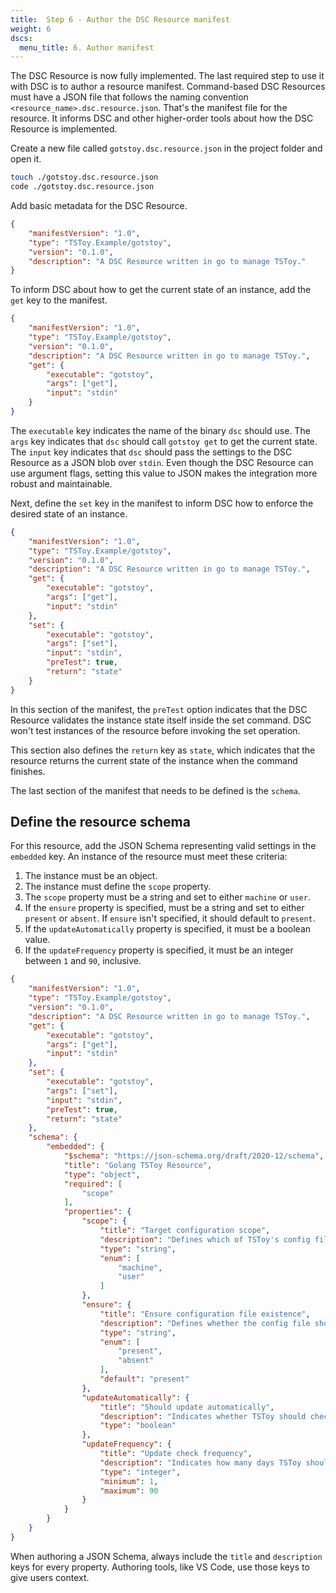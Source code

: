 ```yaml
---
title:  Step 6 - Author the DSC Resource manifest
weight: 6
dscs:
  menu_title: 6. Author manifest
---
```


The DSC Resource is now fully implemented. The last required step to use it with DSC is to author a
resource manifest. Command-based DSC Resources must have a JSON file that follows the naming
convention `<resource_name>.dsc.resource.json`. That's the manifest file for the resource. It
informs DSC and other higher-order tools about how the DSC Resource is implemented.

Create a new file called `gotstoy.dsc.resource.json` in the project folder and open it.

```sh
touch ./gotstoy.dsc.resource.json
code ./gotstoy.dsc.resource.json
```

Add basic metadata for the DSC Resource.

```json
{
    "manifestVersion": "1.0",
    "type": "TSToy.Example/gotstoy",
    "version": "0.1.0",
    "description": "A DSC Resource written in go to manage TSToy."
}
```

To inform DSC about how to get the current state of an instance, add the `get` key to the manifest.

```json
{
    "manifestVersion": "1.0",
    "type": "TSToy.Example/gotstoy",
    "version": "0.1.0",
    "description": "A DSC Resource written in go to manage TSToy.",
    "get": {
        "executable": "gotstoy",
        "args": ["get"],
        "input": "stdin"
    }
}
```

The `executable` key indicates the name of the binary `dsc` should use. The `args` key indicates
that `dsc` should call `gotstoy get` to get the current state. The `input` key indicates that `dsc`
should pass the settings to the DSC Resource as a JSON blob over `stdin`. Even though the DSC
Resource can use argument flags, setting this value to JSON makes the integration more robust and
maintainable.

Next, define the `set` key in the manifest to inform DSC how to enforce the desired state of an
instance.

```json
{
    "manifestVersion": "1.0",
    "type": "TSToy.Example/gotstoy",
    "version": "0.1.0",
    "description": "A DSC Resource written in go to manage TSToy.",
    "get": {
        "executable": "gotstoy",
        "args": ["get"],
        "input": "stdin"
    },
    "set": {
        "executable": "gotstoy",
        "args": ["set"],
        "input": "stdin",
        "preTest": true,
        "return": "state"
    }
}
```

In this section of the manifest, the `preTest` option indicates that the DSC Resource validates the
instance state itself inside the set command. DSC won't test instances of the resource before
invoking the set operation.

This section also defines the `return` key as `state`, which indicates that the resource returns
the current state of the instance when the command finishes.

The last section of the manifest that needs to be defined is the `schema`.

## Define the resource schema

For this resource, add the JSON Schema representing valid settings in the `embedded` key. An
instance of the resource must meet these criteria:

1. The instance must be an object.
1. The instance must define the `scope` property.
1. The `scope` property must be a string and set to either `machine` or `user`.
1. If the `ensure` property is specified, must be a string and set to either `present` or `absent`.
   If `ensure` isn't specified, it should default to `present`.
1. If the `updateAutomatically` property is specified, it must be a boolean value.
1. If the `updateFrequency` property is specified, it must be an integer between `1` and `90`,
   inclusive.

```json
{
    "manifestVersion": "1.0",
    "type": "TSToy.Example/gotstoy",
    "version": "0.1.0",
    "description": "A DSC Resource written in go to manage TSToy.",
    "get": {
        "executable": "gotstoy",
        "args": ["get"],
        "input": "stdin"
    },
    "set": {
        "executable": "gotstoy",
        "args": ["set"],
        "input": "stdin",
        "preTest": true,
        "return": "state"
    },
    "schema": {
        "embedded": {
            "$schema": "https://json-schema.org/draft/2020-12/schema",
            "title": "Golang TSToy Resource",
            "type": "object",
            "required": [
                "scope"
            ],
            "properties": {
                "scope": {
                    "title": "Target configuration scope",
                    "description": "Defines which of TSToy's config files to manage.",
                    "type": "string",
                    "enum": [
                        "machine",
                        "user"
                    ]
                },
                "ensure": {
                    "title": "Ensure configuration file existence",
                    "description": "Defines whether the config file should exist.",
                    "type": "string",
                    "enum": [
                        "present",
                        "absent"
                    ],
                    "default": "present"
                },
                "updateAutomatically": {
                    "title": "Should update automatically",
                    "description": "Indicates whether TSToy should check for updates when it starts.",
                    "type": "boolean"
                },
                "updateFrequency": {
                    "title": "Update check frequency",
                    "description": "Indicates how many days TSToy should wait before checking for updates.",
                    "type": "integer",
                    "minimum": 1,
                    "maximum": 90
                }
            }
        }
    }
}
```

When authoring a JSON Schema, always include the `title` and `description` keys for every property.
Authoring tools, like VS Code, use those keys to give users context.
